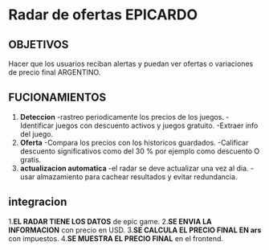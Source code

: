 # Radar  de ofertas  EPICARDO

## OBJETIVOS
 Hacer que los usuarios reciban alertas y puedan ver ofertas o variaciones de precio final ARGENTINO.

## FUCIONAMIENTOS 
1. **Deteccion**
  -rastreo periodicamente los precios de los juegos.
  -Identificar juegos con descuento activos y juegos gratuito.
  -Extraer info del juego. 
2. **Oferta**
  -Compara los precios con los historicos guardados.
  -Calificar descuento significativos como del 30 % por ejemplo como descuento O gratis.
3. **actualizacion automatica**
   -el radar se deve actualizar una vez al dia.
   -usar almazamiento para cachear resultados y evitar redundancia.

## integracion 
1.**EL RADAR TIENE LOS DATOS** de  epic game.
2.**SE ENVIA LA INFORMACION** con precio en USD.
3.**SE CALCULA EL PRECIO FINAL EN ars**  con impuestos.
4.**SE MUESTRA EL PRECIO FINAL** en el frontend.